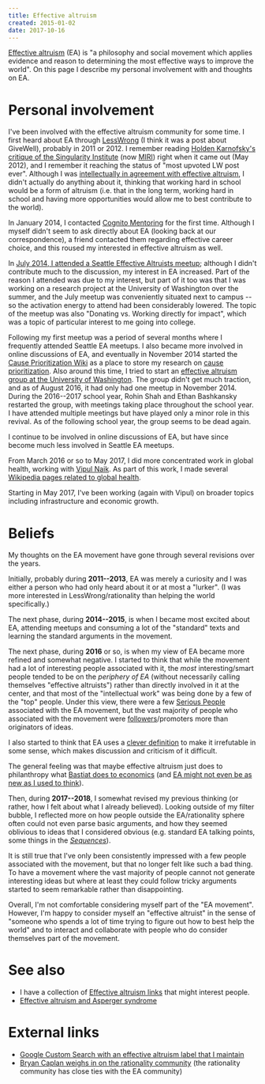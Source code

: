 ```yaml
---
title: Effective altruism
created: 2015-01-02
date: 2017-10-16
---
```


[Effective altruism](https://en.wikipedia.org/wiki/Effective_altruism) (EA) is "a philosophy and social movement which applies evidence and reason to determining the most effective ways to improve the world".
On this page I describe my personal involvement with and thoughts on EA.

# Personal involvement

I've been involved with the effective altruism community for some time.
I first heard about EA through [LessWrong]() (I think it was a post about GiveWell), probably in 2011 or 2012.
I remember reading [Holden Karnofsky's critique of the Singularity Institute](http://lesswrong.com/lw/cbs/thoughts_on_the_singularity_institute_si/) (now [MIRI](https://timelines.issarice.com/wiki/Timeline_of_Machine_Intelligence_Research_Institute)) right when it came out (May 2012), and I remember it reaching the status of "most upvoted LW post ever".
Although I was [intellectually in agreement with effective altruism](https://www.quora.com/As-someone-who-is-intellectually-in-agreement-with-effective-altruism-but-hasnt-started-earning-money-of-my-own-how-can-I-best-contribute-to-the-Effective-Altruism-Forum), I didn't actually do anything about it, thinking that working hard in school would be a form of altruism (i.e. that in the long term, working hard in school and having more opportunities would allow me to best contribute to the world).

In January 2014, I contacted [Cognito Mentoring]() for the first time.
Although I myself didn't seem to ask directly about EA (looking back at our correspondence), a friend contacted them regarding effective career choice, and this roused my interested in effective altruism as well.

In [July 2014, I attended a Seattle Effective Altruists meetup](https://www.facebook.com/events/266352430227314/); although I didn't contribute much to the discussion, my interest in EA increased.
Part of the reason I attended was due to my interest, but part of it too was
that I was working on a research project at the University of Washington over
the summer, and the July meetup was conveniently situated next to campus -- so
the activation energy to attend had been considerably lowered.
The topic of the meetup was also "Donating vs. Working directly for impact",
which was a topic of particular interest to me going into college.

Following my first meetup was a period of several months where I frequently attended Seattle EA meetups.
I also became more involved in online discussions of EA, and eventually in November 2014 started the [Cause Prioritization Wiki](http://causeprioritization.org/) as a place to store my research on [cause prioritization]().
Also around this time, I tried to start an [effective altruism group at the University of Washington](https://www.facebook.com/groups/EffectiveAltruismUW).
The group didn't get much traction, and as of August 2016, it had only had one
meetup in November 2014.
During the 2016--2017 school year, Rohin Shah and Ethan Bashkansky restarted
the group, with meetings taking place throughout the school year.
I have attended multiple meetings but have played only a minor role in this
revival.
As of the following school year, the group seems to be dead again.

I continue to be involved in online discussions of EA, but have since become much less involved in Seattle EA meetups.

From March 2016 or so to May 2017, I did more concentrated work in global health, working with [Vipul Naik](https://vipulnaik.com/).
As part of this work, I made several [Wikipedia pages related to global health](wikipedia#global-health).

Starting in May 2017, I've been working (again with Vipul) on broader topics
including infrastructure and economic growth.

# Beliefs

My thoughts on the EA movement have gone through several revisions over
the years.

Initially, probably during **2011--2013**, EA was merely a curiosity and I
was either a person who had only heard about it or at most a "lurker".
(I was more interested in LessWrong/rationality than helping the world
specifically.)

The next phase, during **2014--2015**, is when I became most excited
about EA, attending meetups and consuming a lot of the "standard"
texts and learning the standard arguments in the movement.

The next phase, during **2016** or so, is when my view of EA became
more refined and somewhat negative. I started to think that while the
movement had a lot of interesting people associated with it, the
_most_ interesting/smart people tended to be on the _periphery of EA_
(without necessarily calling themselves "effective altruists") rather
than directly involved in it at the center, and that most of the
"intellectual work" was being done by a few of the "top" people. Under
this view, there were a few [Serious
People](https://equilibriabook.com/molochs-toolbox/) associated with
the EA movement, but the vast majority of people who associated with
the movement were
[followers](https://www.econlib.org/archives/2005/05/motivating_shee.html)/promoters
more than originators of ideas.

I also started to think that EA uses a [clever definition](http://effective-altruism.com/ea/df/the_outside_critics_of_effective_altruism/26u) to make it irrefutable in some sense, which makes discussion and criticism of it difficult.

The general feeling was that maybe effective altruism just does to
philanthropy what [Bastiat does to
economics](http://econlog.econlib.org/archives/2012/08/the_subtle_valu.html)
(and [EA might not even be as new as I used to
think](is-effective-altruism-new)).

Then, during **2017--2018**, I somewhat revised my previous thinking
(or rather, how I felt about what I already believed). Looking outside
of my filter bubble, I reflected more on how people outside the
EA/rationality sphere often could not even parse basic arguments, and
how they seemed oblivious to ideas that I considered obvious (e.g.
standard EA talking points, some things in the
[_Sequences_](https://www.readthesequences.com/)).

It is still true that I've only been consistently impressed with a few
people associated with the movement, but that no longer felt like such
a bad thing. To have a movement where the vast majority of people
cannot not generate interesting ideas but where at least they could
follow tricky arguments started to seem remarkable rather than
disappointing.

Overall, I'm not comfortable considering myself part of the "EA
movement". However, I'm happy to consider myself an "effective
altruist" in the sense of "someone who spends a lot of time trying to
figure out how to best help the world" and to interact and collaborate
with people who do consider themselves part of the movement.

# See also

- I have a collection of [Effective altruism links]() that might interest people.
- [Effective altruism and Asperger syndrome]()

# External links

- [Google Custom Search with an effective altruism label that I maintain](https://cse.google.com/cse/publicurl?cx=003462416774124900295:tgoyrxzwiha)
- [Bryan Caplan weighs in on the rationality community](http://econlog.econlib.org/archives/2017/04/whats_wrong_wit_22.html)
  (the rationality community has close ties with the EA community)
